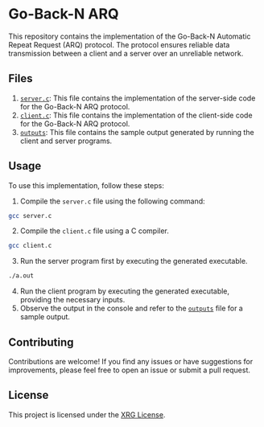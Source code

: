 # Go-Back-N ARQ

This repository contains the implementation of the Go-Back-N Automatic Repeat Request (ARQ) protocol. The protocol ensures reliable data transmission between a client and a server over an unreliable network.

## Files

1. [`server.c`](https://github.com/Xrg360/networkLabS6/blob/master/exp3-SlidingWindowProtocols/goBack/server.c): This file contains the implementation of the server-side code for the Go-Back-N ARQ protocol.
2. [`client.c`](https://github.com/Xrg360/networkLabS6/blob/master/exp3-SlidingWindowProtocols/goBack/client.c): This file contains the implementation of the client-side code for the Go-Back-N ARQ protocol.
3. [`outputs`](https://github.com/Xrg360/networkLabS6/blob/master/exp3-SlidingWindowProtocols/goBack/outputs.md): This file contains the sample output generated by running the client and server programs.

## Usage

To use this implementation, follow these steps:

1. Compile the `server.c` file using the following command:
```bash
gcc server.c
```
2. Compile the `client.c` file using a C compiler.
```bash
gcc client.c
```
3. Run the server program first by executing the generated executable.
```bash
./a.out
```
4. Run the client program by executing the generated executable, providing the necessary inputs.
5. Observe the output in the console and refer to the [`outputs`](https://github.com/Xrg360/networkLabS6/blob/master/exp3-SlidingWindowProtocols/goBack/outputs.md) file for a sample output.

## Contributing

Contributions are welcome! If you find any issues or have suggestions for improvements, please feel free to open an issue or submit a pull request.

## License

This project is licensed under the [XRG License](LICENSE).

